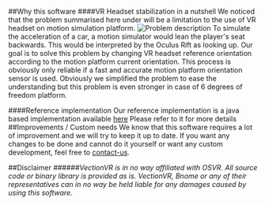 ##Why this software
####VR Headset stabilization in a nutshell
We noticed that the problem summarised here under will be a limitation to the use of VR headset on motion simulation platform.
![Problem description](http://www.vectionvr.com/img/explanation.jpg)
To simulate the acceleration of a car, a motion simulator would lean the player's seat backwards. This would be interpreted by the Oculus Rift as looking up. 
Our goal is to solve this problem by changing VR headset reference orientation according to the motion platform current orientation. This process is obviously only reliable if a fast and accurate motion platform orientation sensor is used.
Obviously we simplified the problem to ease the understanding but this problem is even stronger in case of 6 degrees of freedom platform.

####Reference implementation
Our reference implementation is a java based implementation available [here](https://github.com/VectionVR/VRHeadsetStabilizer) Please refer to it for more details
##Improvements / Custom needs
We know that this software requires a lot of improvement and we will try to keep it up to date. If you want any changes to be done and cannot do it yourself or want any custom development, feel free to [contact-us](mailto:contact@vectionvr.com).

##Disclaimer
######*VectionVR is in no way affiliated with OSVR. All source code or binary library is provided as is. VectionVR, Bnome or any of their representatives can in no way be held liable for any damages caused by using this software.*
